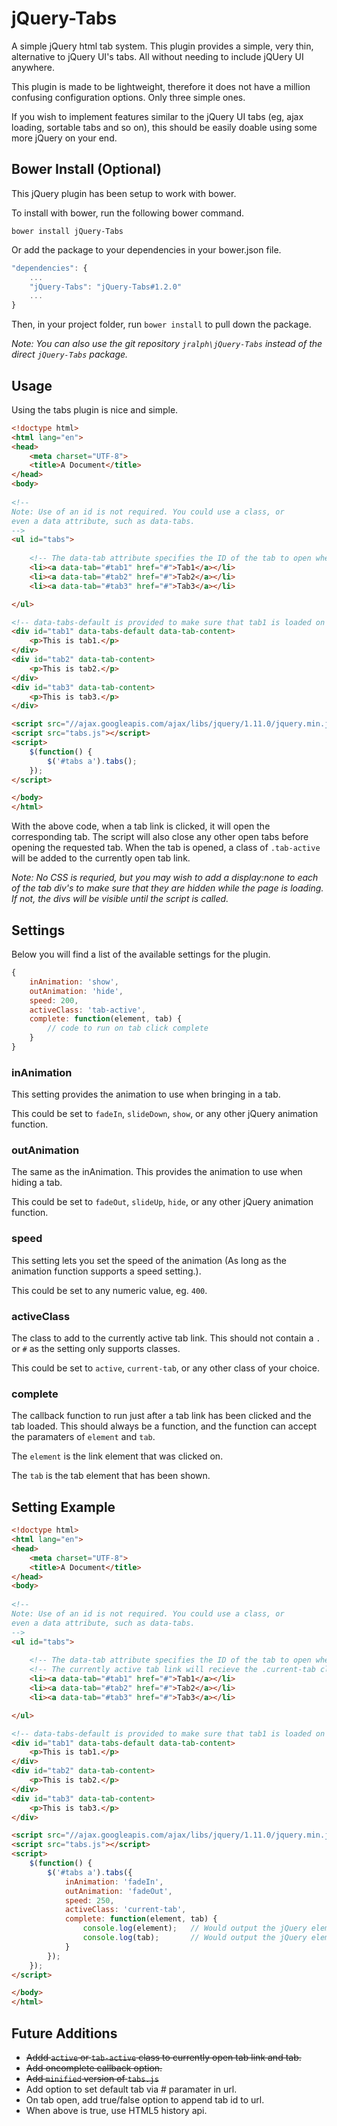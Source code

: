 jQuery-Tabs
===========

A simple jQuery html tab system. This plugin provides a simple, very thin, alternative to jQuery UI's tabs. All without needing to include jQUery UI anywhere.

This plugin is made to be lightweight, therefore it does not have a million confusing configuration options. Only three simple ones. 

If you wish to implement features similar to the jQuery UI tabs (eg, ajax loading, sortable tabs and so on), this should be easily doable using some more jQuery on your end.

Bower Install (Optional)
------------------------

This jQuery plugin has been setup to work with bower.

To install with bower, run the following bower command.

`bower install jQuery-Tabs`

Or add the package to your dependencies in  your bower.json file.

```js
"dependencies": {
    ...
    "jQuery-Tabs": "jQuery-Tabs#1.2.0"
    ...
}
```

Then, in your project folder, run `bower install` to pull down the package.

*Note: You can also use the git repository `jralph\jQuery-Tabs` instead of the direct `jQuery-Tabs` package.*

Usage
-----

Using the tabs plugin is nice and simple.

```html
<!doctype html>
<html lang="en">
<head>
    <meta charset="UTF-8">
    <title>A Document</title>
</head>
<body>
    
<!--
Note: Use of an id is not required. You could use a class, or 
even a data attribute, such as data-tabs.
-->
<ul id="tabs">
    
    <!-- The data-tab attribute specifies the ID of the tab to open when clicked. -->
    <li><a data-tab="#tab1" href="#">Tab1</a></li>
    <li><a data-tab="#tab2" href="#">Tab2</a></li>
    <li><a data-tab="#tab3" href="#">Tab3</a></li>

</ul>

<!-- data-tabs-default is provided to make sure that tab1 is loaded on start. -->
<div id="tab1" data-tabs-default data-tab-content>
    <p>This is tab1.</p>
</div>
<div id="tab2" data-tab-content>
    <p>This is tab2.</p>
</div>
<div id="tab3" data-tab-content>
    <p>This is tab3.</p>
</div>

<script src="//ajax.googleapis.com/ajax/libs/jquery/1.11.0/jquery.min.js"></script>
<script src="tabs.js"></script>
<script>
    $(function() {
        $('#tabs a').tabs();
    });
</script>

</body>
</html>
```

With the above code, when a tab link is clicked, it will open the corresponding tab. The script will also close any other open tabs before opening the requested tab. When the tab is opened, a class of `.tab-active` will be added to the currently open tab link.

*Note: No CSS is requried, but you may wish to add a display:none to each of the tab div's to make sure that they are hidden while the page is loading. If not, the divs will be visible until the script is called.*

Settings
--------

Below you will find a list of the available settings for the plugin.

```js
{
    inAnimation: 'show',
    outAnimation: 'hide',
    speed: 200,
    activeClass: 'tab-active',
    complete: function(element, tab) {
        // code to run on tab click complete
    }
}
```

### inAnimation ###

This setting provides the animation to use when bringing in a tab.

This could be set to `fadeIn`, `slideDown`, `show`, or any other jQuery animation function.

### outAnimation ###

The same as the inAnimation. This provides the animation to use when hiding a tab.

This could be set to `fadeOut`, `slideUp`, `hide`, or any other jQuery animation function.

### speed ###

This setting lets you set the speed of the animation (As long as the animation function supports a speed setting.).

This could be set to any numeric value, eg. `400`.

### activeClass ###

The class to add to the currently active tab link. This should not contain a `.` or `#` as the setting only supports classes.

This could be set to `active`, `current-tab`, or any other class of your choice.

### complete ###

The callback function to run just after a tab link has been clicked and the tab loaded. This should always be a function, and the function can accept the paramaters 
of `element` and `tab`. 

The `element` is the link element that was clicked on.

The `tab` is the tab element that has been shown.

Setting Example
---------------

```html
<!doctype html>
<html lang="en">
<head>
    <meta charset="UTF-8">
    <title>A Document</title>
</head>
<body>
    
<!--
Note: Use of an id is not required. You could use a class, or 
even a data attribute, such as data-tabs.
-->
<ul id="tabs">
    
    <!-- The data-tab attribute specifies the ID of the tab to open when clicked. -->
    <!-- The currently active tab link will recieve the .current-tab class from settings. -->
    <li><a data-tab="#tab1" href="#">Tab1</a></li>
    <li><a data-tab="#tab2" href="#">Tab2</a></li>
    <li><a data-tab="#tab3" href="#">Tab3</a></li>

</ul>

<!-- data-tabs-default is provided to make sure that tab1 is loaded on start. -->
<div id="tab1" data-tabs-default data-tab-content>
    <p>This is tab1.</p>
</div>
<div id="tab2" data-tab-content>
    <p>This is tab2.</p>
</div>
<div id="tab3" data-tab-content>
    <p>This is tab3.</p>
</div>

<script src="//ajax.googleapis.com/ajax/libs/jquery/1.11.0/jquery.min.js"></script>
<script src="tabs.js"></script>
<script>
    $(function() {
        $('#tabs a').tabs({
            inAnimation: 'fadeIn',
            outAnimation: 'fadeOut',
            speed: 250,
            activeClass: 'current-tab',
            complete: function(element, tab) {
                console.log(element);   // Would output the jQuery element for the data-tab clicked.
                console.log(tab);       // Would output the jQuery element for the data-tab-content shown.
            }
        });
    });
</script>

</body>
</html>
```

Future Additions
----------------

- ~~Addd `active` or `tab-active` class to currently open tab link and tab.~~
- ~~Add oncomplete callback option.~~
- ~~Add `minified` version of `tabs.js`~~
- Add option to set default tab via # paramater in url.
- On tab open, add true/false option to append tab id to url.
- When above is true, use HTML5 history api.
